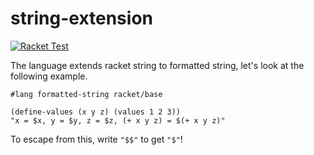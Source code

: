 string-extension
================
[![Racket Test](https://github.com/dannypsnl/formatted-string/actions/workflows/racket-test.yml/badge.svg)](https://github.com/dannypsnl/formatted-string/actions/workflows/racket-test.yml)

The language extends racket string to formatted string, let's look at the following example.

```racket
#lang formatted-string racket/base

(define-values (x y z) (values 1 2 3))
"x = $x, y = $y, z = $z, (+ x y z) = $(+ x y z)"
```

To escape from this, write `"$$"` to get `"$"`!

